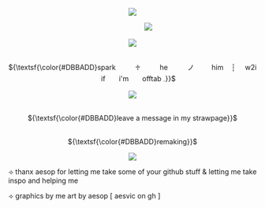 <p align="center"> 
    <img src="https://file.garden/ZvCqhdy8jhQoAZIQ/IMG_0513.png"/>

‎ ‎ ‎‎‎ ‎ ‎ ‎‎ ‎ ‎‎ ‎‎ ‎ ‎ ‎ ‎‎ ‎ ‎‎ ‎ ‎ ‎ ‎  ‎‎ ‎‎‎ ‎ ‎ ‎ ‎  ‎‎ ‎‎ ‎‎ ‎ ‎ ‎ ‎ ‎ ‎ ‎‎ ‎ ‎‎ ‎ ‎ ‎ ‎ ‎ ‎ ‎ ‎ ‎‎ ‎ ‎ ‎ ‎ ‎ ‎ ‎‎ ‎ ‎  ‎ ‎ ‎ ‎ ‎‎ ‎ ‎ ‎ ‎‎ ‎ ‎ ‎ ‎ ‎ ‎ ‎‎ ‎ ‎ ‎ ‎ ‎ ‎ ‎‎ ‎ ‎ ‎ ‎ ‎ ‎ ‎ ‎ ‎‎ ‎ ‎ ‎ ‎ ‎ ‎ ‎‎ ‎ ‎ ‎ ‎ ‎ ‎ ‎ ‎ ‎  ‎‎ ‎ ‎ ‎ ‎ ‎ ‎ ‎‎ ‎ ‎ ‎ ‎ ‎ ‎ ‎ ‎ ‎ ‎![](https://komarev.com/ghpvc/?username=gumbawll&label=★&color=463F3A)

<p align="center"> 
    <img src="https://file.garden/ZvCqhdy8jhQoAZIQ/IMG_0893.png"/>
<p align="center">  
    



<p align="center">
   <br> ${\textsf{\color{#DBBADD}spark‎ ‎ ‎ ‎ ‎ ‎ ‎ ‎ ‎  ‎ ‎♱‎ ‎ ‎ ‎ ‎  ‎ ‎  ‎ ‎ ‎ he‎ ‎ ‎ ‎ ‎  ‎‎ ‎ ‎ ‎ ‎  ‎ノ‎ ‎ ‎ ‎ ‎  ‎   ‎ ‎ ‎ him‎    ‎ ‎ ‎ ┆   ‎ ‎ ‎ ‎ w2i   ‎ ‎ ‎ ‎ ‎  ‎  if ‎ ‎ ‎ ‎ ‎  ‎    i'm  ‎ ‎ ‎ ‎ ‎  ‎   offtab   𓈒}}$ 
 <br>

<p align="center"> 
    <img src="https://file.garden/ZvCqhdy8jhQoAZIQ/IMG_0518.png"/>

<p align="center">
   <br> ${\textsf{\color{#DBBADD}leave a message in my strawpage}}$ 
 <br>

<p align="center">
   <br> ${\textsf{\color{#DBBADD}remaking}}$ 
 <br>

<p align="center"> <img src="https://file.garden/ZvCqhdy8jhQoAZIQ/IMG_0517.png"/>

⟢ thanx aesop for letting me take some of your github stuff & letting me take inspo and helping me

⟢ graphics by me art by aesop [ aesvic on gh ]



  
